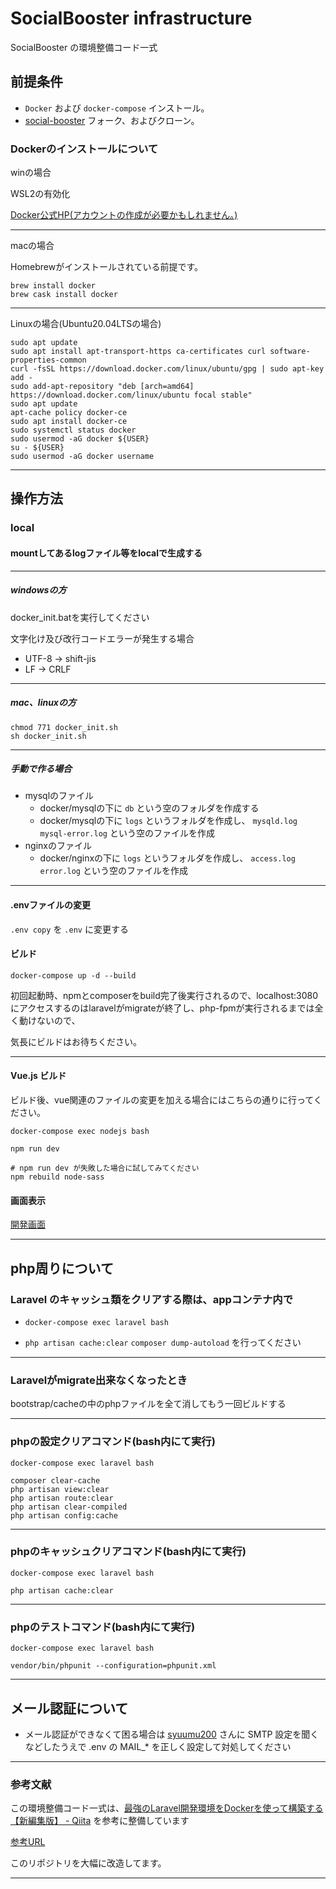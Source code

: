 # SocialBooster infrastructure

SocialBooster の環境整備コード一式

## 前提条件

- `Docker` および `docker-compose` インストール。
- [social-booster](https://github.com/syuumu200/social-booster) フォーク、およびクローン。

### Dockerのインストールについて

winの場合

WSL2の有効化

[Docker公式HP(アカウントの作成が必要かもしれません。)](https://www.docker.com/)

---

macの場合

Homebrewがインストールされている前提です。

```[bash]
brew install docker
brew cask install docker
```

---

Linuxの場合(Ubuntu20.04LTSの場合)

```[bash]
sudo apt update
sudo apt install apt-transport-https ca-certificates curl software-properties-common
curl -fsSL https://download.docker.com/linux/ubuntu/gpg | sudo apt-key add -
sudo add-apt-repository "deb [arch=amd64] https://download.docker.com/linux/ubuntu focal stable"
sudo apt update
apt-cache policy docker-ce
sudo apt install docker-ce
sudo systemctl status docker
sudo usermod -aG docker ${USER}
su - ${USER}
sudo usermod -aG docker username
```

---

## 操作方法

### local

#### mountしてあるlogファイル等をlocalで生成する

---

##### windowsの方

docker_init.batを実行してください

文字化け及び改行コードエラーが発生する場合

- UTF-8 → shift-jis
- LF → CRLF

---

##### mac、linuxの方

```[bash]
chmod 771 docker_init.sh
sh docker_init.sh
```

---

##### 手動で作る場合

- mysqlのファイル
  - docker/mysqlの下に `db` という空のフォルダを作成する
  - docker/mysqlの下に `logs` というフォルダを作成し、 `mysqld.log` `mysql-error.log` という空のファイルを作成
- nginxのファイル
  - docker/nginxの下に `logs` というフォルダを作成し、 `access.log` `error.log` という空のファイルを作成

---

#### .envファイルの変更

`.env copy` を `.env` に変更する

#### ビルド

```[bash]
docker-compose up -d --build
```

初回起動時、npmとcomposerをbuild完了後実行されるので、localhost:3080にアクセスするのはlaravelがmigrateが終了し、php-fpmが実行されるまでは全く動けないので、

気長にビルドはお待ちください。

---

#### Vue.js ビルド

ビルド後、vue関連のファイルの変更を加える場合にはこちらの通りに行ってください。

`docker-compose exec nodejs bash`

```[bash]
npm run dev

# npm run dev が失敗した場合に試してみてください
npm rebuild node-sass
```

#### 画面表示

[開発画面](http://localhost:3080/)

---

## php周りについて

### Laravel のキャッシュ類をクリアする際は、appコンテナ内で

- `docker-compose exec laravel bash`

- `php artisan cache:clear` `composer dump-autoload` を行ってください

---

### Laravelがmigrate出来なくなったとき

bootstrap/cacheの中のphpファイルを全て消してもう一回ビルドする

---

### phpの設定クリアコマンド(bash内にて実行)

`docker-compose exec laravel bash`

```[bash]
composer clear-cache
php artisan view:clear
php artisan route:clear
php artisan clear-compiled
php artisan config:cache
```

---

### phpのキャッシュクリアコマンド(bash内にて実行)

`docker-compose exec laravel bash`

```[bash]
php artisan cache:clear
```

---

### phpのテストコマンド(bash内にて実行)

`docker-compose exec laravel bash`

```[bash]
vendor/bin/phpunit --configuration=phpunit.xml
```

---

## メール認証について

- メール認証ができなくて困る場合は [syuumu200](https://github.com/syuumu200) さんに SMTP 設定を聞くなどしたうえで .env の MAIL_* を正しく設定して対処してください

---

### 参考文献

この環境整備コード一式は、[最強のLaravel開発環境をDockerを使って構築する【新編集版】 - Qiita](https://qiita.com/ucan-lab/items/5fc1281cd8076c8ac9f4) を参考に整備しています

[参考URL](https://github.com/ucan-lab/docker-laravel)

このリポジトリを大幅に改造してます。

---

